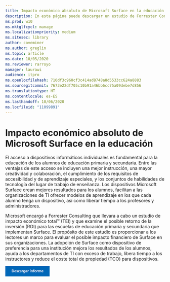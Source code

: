 ```yaml
---
title: Impacto económico absoluto de Microsoft Surface en la educación
description: En esta página puede descargar un estudio de Forrester Consulting (PDF) sobre el posible retorno de la inversión para escuelas de educación primaria y secundaria que implementan Surface.
ms.prod: w10
ms.mktglfcycl: manage
ms.localizationpriority: medium
ms.sitesec: library
author: coveminer
ms.author: greglin
ms.topic: article
ms.date: 10/05/2020
ms.reviewer: rarroyo
manager: laurawi
audience: itpro
ms.openlocfilehash: 710df3c960cf3c414ad8748a8d5533cc624a8883
ms.sourcegitcommit: 7673e22df705c10b91a46bb6cc75a09debe7d856
ms.translationtype: HT
ms.contentlocale: es-ES
ms.lasthandoff: 10/06/2020
ms.locfileid: "11099891"
---
```

# Impacto económico absoluto de Microsoft Surface en la educación

El acceso a dispositivos informáticos individuales es fundamental para la educación de los alumnos de educación primaria y secundaria. Entre las ventajas de este acceso se incluyen una mejor instrucción, una mayor creatividad y colaboración, el cumplimiento de los requisitos de accesibilidad y de aprendizaje especiales, y los conjuntos de habilidades de tecnología del lugar de trabajo de enseñanza. Los dispositivos Microsoft Surface crean mejores resultados para los alumnos, facilitan a las organizaciones de TI ofrecer modelos de aprendizaje en los que cada alumno tenga un dispositivo, así como liberar tiempo a los profesores y administradores.

Microsoft encargó a Forrester Consulting que llevara a cabo un estudio de impacto económico total&trade; (TEI) y que examine el posible retorno de la inversión (ROI) para las escuelas de educación primaria y secundaria que implementan Surface. El propósito de este estudio es proporcionar a los lectores un marco para evaluar el posible impacto financiero de Surface en sus organizaciones. La adopción de Surface como dispositivo de preferencia para una institución mejora los resultados de los alumnos, ayuda a los departamentos de TI con exceso de trabajo, libera tiempo a los instructores y reduce el coste total de propiedad (TCO) para dispositivos.

[![TImpacto económico absoluto de Microsoft Surface en la educación](./images/download-report.png)](./media/forrester-tei-microsoft-surface-for-education.pdf)



